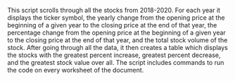 This script scrolls through all the stocks from 2018-2020. For each year it displays the ticker symbol, the yearly change from the opening price at the beginning of a given year to the closing price at the end of that year, the percentage change from the opening price at the beginning of a given year to the closing price at the end of that year, and the total stock volume of the stock. After going through all the data, it then creates a table which displays the stocks with the greatest percent increase, greatest percent decrease, and the greatest stock value over all. The script includes commands to run the code on every worksheet of the document.
